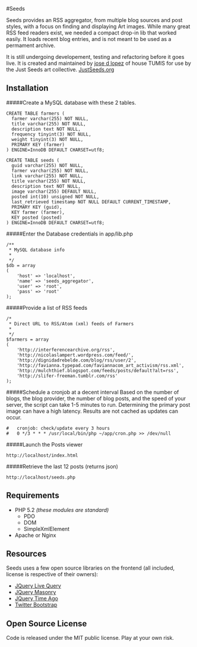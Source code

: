 #Seeds

Seeds provides an RSS aggregator, from multiple blog sources and post styles, with a focus on finding and displaying Art images. While many great RSS feed readers exist, we needed a compact drop-in lib that worked easily. It loads recent blog entries, and is not meant to be used as a permament archive.

It is still undergoing developement, testing and refactoring before it goes live. It is created and maintained by [jose d lopez](http://tumis.com) of house TUMIS for use by the Just Seeds art collective. [JustSeeds.org](http://JustSeeds.org)


## Installation
#####Create a MySQL database with these 2 tables.

```
CREATE TABLE farmers (
  farmer varchar(255) NOT NULL,
  title varchar(255) NOT NULL,
  description text NOT NULL,
  frequency tinyint(3) NOT NULL,
  weight tinyint(3) NOT NULL,
  PRIMARY KEY (farmer)
) ENGINE=InnoDB DEFAULT CHARSET=utf8;

CREATE TABLE seeds (
  guid varchar(255) NOT NULL,
  farmer varchar(255) NOT NULL,
  link varchar(255) NOT NULL,
  title varchar(255) NOT NULL,
  description text NOT NULL,
  image varchar(255) DEFAULT NULL,
  posted int(10) unsigned NOT NULL,
  last_retrieved timestamp NOT NULL DEFAULT CURRENT_TIMESTAMP,
  PRIMARY KEY (guid),
  KEY farmer (farmer),
  KEY posted (posted)
) ENGINE=InnoDB DEFAULT CHARSET=utf8;
```

#####Enter the Database credentials in app/lib.php

```
/**
 * MySQL database info
 *
 */
$db = array
(
	'host' => 'localhost',
	'name' => 'seeds_aggregator',
	'user' => 'root',
	'pass' => 'root'
);
```

#####Provide a list of RSS feeds

```
/*
 * Direct URL to RSS/Atom (xml) feeds of Farmers
 *
 */
$farmers = array
(
	'http://interferencearchive.org/rss',
	'http://nicolaslampert.wordpress.com/feed/',
	'http://dignidadrebelde.com/blog/rss/user/2',
	'http://favianna.typepad.com/faviannacom_art_activism/rss.xml',
	'http://mulchthief.blogspot.com/feeds/posts/default?alt=rss',
	'http://slifer-freeman.tumblr.com/rss'
);
```


#####Schedule a cronjob at a decent interval
Based on the number of blogs, the blog provider, the number of blog posts, and the speed of your server, the script can take 1-5 minutes to run. Determining the primary post image can have a high latency. Results are not cached as updates can occur. 

```
#	cronjob: check/update every 3 hours 
#   0 */3 * * * /usr/local/bin/php ~/app/cron.php >> /dev/null
```

#####Launch the Posts viewer
```
http://localhost/index.html
```

#####Retrieve the last 12 posts (returns json) 
```
http://localhost/seeds.php
```


## Requirements
* PHP 5.2 *(these modules are standard)*
	* PDO
	* DOM 
	* SimpleXmlElement	
* Apache or Nginx


## Resources
Seeds uses a few open source libraries on the frontend (all included, license is respective of their owners):

* [JQuery Live Query](https://github.com/brandonaaron/livequery)
* [JQuery Masonry](http://masonry.desandro.com/)
* [JQuery Time Ago](http://timeago.yarp.com/)
* [Twitter Bootstrap](http://twitter.github.com/bootstrap/)


## Open Source License

Code is released under the MIT public license. Play at your own risk.
